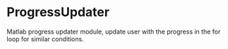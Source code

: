 # ProgressUpdater
Matlab progress updater module, update user with the progress in the for loop for similar conditions. 


